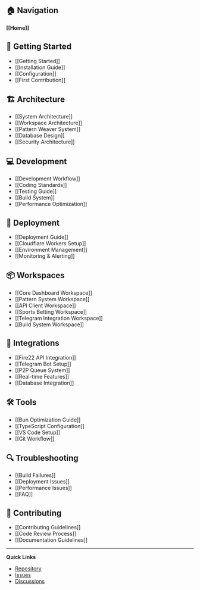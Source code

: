 ## 🏠 Navigation

**[[Home]]**

## 🚀 Getting Started

- [[Getting Started]]
- [[Installation Guide]]
- [[Configuration]]
- [[First Contribution]]

## 🏗️ Architecture

- [[System Architecture]]
- [[Workspace Architecture]]
- [[Pattern Weaver System]]
- [[Database Design]]
- [[Security Architecture]]

## 💻 Development

- [[Development Workflow]]
- [[Coding Standards]]
- [[Testing Guide]]
- [[Build System]]
- [[Performance Optimization]]

## 🚀 Deployment

- [[Deployment Guide]]
- [[Cloudflare Workers Setup]]
- [[Environment Management]]
- [[Monitoring & Alerting]]

## 📦 Workspaces

- [[Core Dashboard Workspace]]
- [[Pattern System Workspace]]
- [[API Client Workspace]]
- [[Sports Betting Workspace]]
- [[Telegram Integration Workspace]]
- [[Build System Workspace]]

## 🔌 Integrations

- [[Fire22 API Integration]]
- [[Telegram Bot Setup]]
- [[P2P Queue System]]
- [[Real-time Features]]
- [[Database Integration]]

## 🛠️ Tools

- [[Bun Optimization Guide]]
- [[TypeScript Configuration]]
- [[VS Code Setup]]
- [[Git Workflow]]

## 🔍 Troubleshooting

- [[Build Failures]]
- [[Deployment Issues]]
- [[Performance Issues]]
- [[FAQ]]

## 🤝 Contributing

- [[Contributing Guidelines]]
- [[Code Review Process]]
- [[Documentation Guidelines]]

---

**Quick Links**

- [Repository](https://github.com/brendadeeznuts1111/fire22-dashboard-worker)
- [Issues](https://github.com/brendadeeznuts1111/fire22-dashboard-worker/issues)
- [Discussions](https://github.com/brendadeeznuts1111/fire22-dashboard-worker/discussions)
